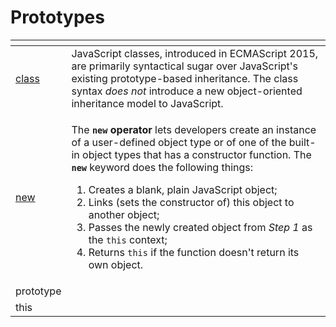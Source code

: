# Prototypes

<table>
  <thead>
    <tr>
      <th style="text-align:left"></th>
      <th style="text-align:left"></th>
    </tr>
  </thead>
  <tbody>
    <tr>
      <td style="text-align:left"><a href="https://developer.mozilla.org/en-US/docs/Web/JavaScript/Reference/Classes">class</a>
      </td>
      <td style="text-align:left">JavaScript classes, introduced in ECMAScript 2015, are primarily syntactical
        sugar over JavaScript&apos;s existing prototype-based inheritance. The
        class syntax <em>does not</em> introduce a new object-oriented inheritance
        model to JavaScript.</td>
    </tr>
    <tr>
      <td style="text-align:left"><a href="https://developer.mozilla.org/en-US/docs/Web/JavaScript/Reference/Operators/new">new</a>
      </td>
      <td style="text-align:left">
        <p></p>
        <p>The <b><code>new</code> operator</b> lets developers create an instance
          of a user-defined object type or of one of the built-in object types that
          has a constructor function. The <b><code>new</code></b> keyword does the
          following things:</p>
        <ol>
          <li>Creates a blank, plain JavaScript object;</li>
          <li>Links (sets the constructor of) this object to another object;</li>
          <li>Passes the newly created object from <em>Step 1</em> as the <code>this</code> context;</li>
          <li>Returns <code>this</code> if the function doesn&apos;t return its own object.</li>
        </ol>
      </td>
    </tr>
    <tr>
      <td style="text-align:left">prototype</td>
      <td style="text-align:left"></td>
    </tr>
    <tr>
      <td style="text-align:left">this</td>
      <td style="text-align:left"></td>
    </tr>
  </tbody>
</table>